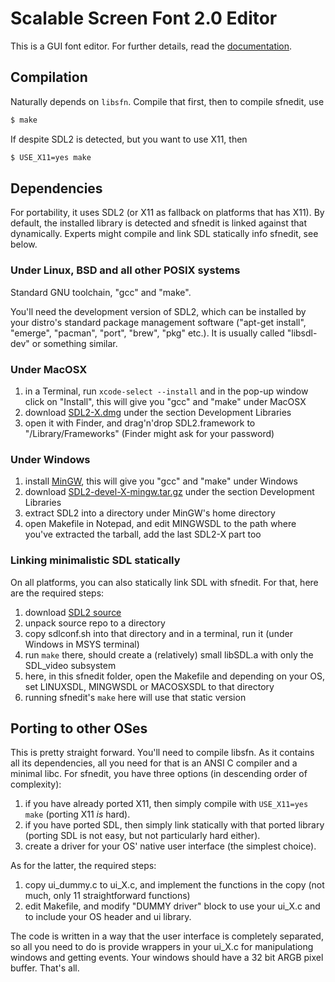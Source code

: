 Scalable Screen Font 2.0 Editor
===============================

This is a GUI font editor. For further details, read the [documentation](https://gitlab.com/bztsrc/scalable-font2/blob/master/docs/sfnedit.md).

Compilation
-----------

Naturally depends on `libsfn`. Compile that first, then to compile sfnedit, use
```sh
$ make
```

If despite SDL2 is detected, but you want to use X11, then
```sh
$ USE_X11=yes make
```

Dependencies
------------

For portability, it uses SDL2 (or X11 as fallback on platforms that has X11). By default, the installed library is detected
and sfnedit is linked against that dynamically. Experts might compile and link SDL statically info sfnedit, see below.

### Under Linux, BSD and all other POSIX systems

Standard GNU toolchain, "gcc" and "make".

You'll need the development version of SDL2, which can be installed by your distro's standard package management software
("apt-get install", "emerge", "pacman", "port", "brew", "pkg" etc.). It is usually called "libsdl-dev" or something similar.

### Under MacOSX

1. in a Terminal, run `xcode-select --install` and in the pop-up window click on "Install", this will give you "gcc" and "make" under MacOSX
2. download [SDL2-X.dmg](http://libsdl.org/download-2.0.php) under the section Development Libraries
3. open it with Finder, and drag'n'drop SDL2.framework to "/Library/Frameworks" (Finder might ask for your password)

### Under Windows

1. install [MinGW](https://osdn.net/projects/mingw/releases), this will give you "gcc" and "make" under Windows
2. download [SDL2-devel-X-mingw.tar.gz](http://libsdl.org/download-2.0.php) under the section Development Libraries
3. extract SDL2 into a directory under MinGW's home directory
4. open Makefile in Notepad, and edit MINGWSDL to the path where you've extracted the tarball, add the last SDL2-X part too

### Linking minimalistic SDL statically

On all platforms, you can also statically link SDL with sfnedit. For that, here are the required steps:

1. download [SDL2 source](http://libsdl.org/download-2.0.php)
2. unpack source repo to a directory
3. copy sdlconf.sh into that directory and in a terminal, run it (under Windows in MSYS terminal)
4. run `make` there, should create a (relatively) small libSDL.a with only the SDL_video subsystem
5. here, in this sfnedit folder, open the Makefile and depending on your OS, set LINUXSDL, MINGWSDL or MACOSXSDL to that directory
6. running sfnedit's `make` here will use that static version

Porting to other OSes
---------------------

This is pretty straight forward. You'll need to compile libsfn. As it contains all its dependencies, all you need for that
is an ANSI C compiler and a minimal libc. For sfnedit, you have three options (in descending order of complexity):
1. if you have already ported X11, then simply compile with `USE_X11=yes make` (porting X11 *is* hard).
2. if you have ported SDL, then simply link statically with that ported library (porting SDL is not easy, but not particularly hard either).
3. create a driver for your OS' native user interface (the simplest choice).

As for the latter, the required steps:
1. copy ui_dummy.c to ui_X.c, and implement the functions in the copy (not much, only 11 straightforward functions)
2. edit Makefile, and modify "DUMMY driver" block to use your ui_X.c and to include your OS header and ui library.

The code is written in a way that the user interface is completely separated, so all you need to do is provide wrappers
in your ui_X.c for manipulationg windows and getting events. Your windows should have a 32 bit ARGB pixel buffer. That's all.
